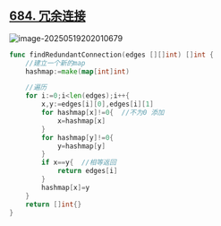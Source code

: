 ## [684. 冗余连接](https://leetcode.cn/problems/redundant-connection/?envType=problem-list-v2&envId=depth-first-search)

![image-20250519202010679](https://ting2.oss-cn-beijing.aliyuncs.com/picture/202505192020523.png)

```go
func findRedundantConnection(edges [][]int) []int {
    //建立一个新的map
    hashmap:=make(map[int]int)

    //遍历
    for i:=0;i<len(edges);i++{
        x,y:=edges[i][0],edges[i][1]
        for hashmap[x]!=0{  //不为0 添加
            x=hashmap[x]
        }
        for hashmap[y]!=0{
            y=hashmap[y]
        }
        if x==y{  //相等返回
            return edges[i]
        }
        hashmap[x]=y
    }
    return []int{}
}
```

